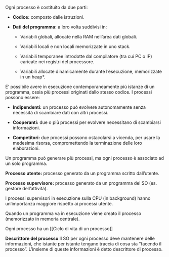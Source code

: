 Ogni processo è costituito da due parti:

- **Codice:** composto dalle istruzioni.
    
- **Dati del programma:** a loro volta suddivisi in:
    
    - Variabili globali, allocate nella RAM nell’area dati globali.
        
    - Variabili locali e non locali memorizzate in uno stack.
        
    - Variabili temporanee introdotte dal compilatore (tra cui PC o IP) caricate nei registri del processore.
        
    - Variabili allocate dinamicamente durante l’esecuzione, memorizzate in un heap*.

E’ possibile avere in esecuzione contemporaneamente più istanze di un programma, ossia più processi originati dallo stesso codice. I processi possono essere:

- **Indipendenti:** un processo può evolvere autonomamente senza necessità di scambiare dati con altri processi.
    
- **Cooperanti:** due o più processi per evolvere necessitano di scambiarsi informazioni.
    
- **Competitori:** due processi possono ostacolarsi a vicenda, per usare la medesima risorsa, compromettendo la terminazione delle loro elaborazioni.
    

Un programma può generare più processi, ma ogni processo è associato ad un solo programma.

**Processo utente:** processo generato da un programma scritto dall’utente.

**Processo supervisore:** processo generato da un programma del SO (es. gestore dell’attività).

I processi supervisori in esecuzione sulla CPU (in background) hanno un’importanza maggiore rispetto ai processi utente.

Quando un programma va in esecuzione viene creato il processo (memorizzato in memoria centrale).

Ogni processo ha un [[Ciclo di vita di un processo]]

**Descrittore del processo**
Il SO per ogni processo deve mantenere delle informazioni, che istante per istante tengano traccia di cosa sta “facendo il processo”. L’insieme di queste informazioni è detto descrittore di processo.